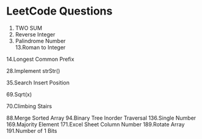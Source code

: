 # LeetCode Questions

1. TWO SUM
7. Reverse Integer  
9. Palindrome Number  
13.Roman to Integer 

14.Longest Common Prefix  

28.Implement strStr() 

35.Search Insert Position

69.Sqrt(x)

70.Climbing Stairs

88.Merge Sorted Array 
94.Binary Tree Inorder Traversal
136.Single Number  
169.Majority Element 
171.Excel Sheet Column Number
189.Rotate Array 
191.Number of 1 Bits 
